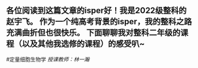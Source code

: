 
各位阅读到这篇文章的isper好！我是2022级整科的赵宇飞。
作为一个纯高考背景的isper，我的整科之路充满曲折但也很快乐。
下面聊聊我对整科二年级的课程（以及其他我选修的课程）的感受叭~
------------
#定量细胞生物学
*授课教师：林一瀚*
